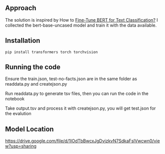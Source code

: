 
## Approach

The solution is inspired by How to [Fine-Tune BERT for Text Classification?](https://arxiv.org/abs/1905.05583)
I collected the bert-base-uncased model and train it with the data available.

## Installation

    pip install transformers torch torchvision

## Running the code

Ensure the train.json, test-no-facts.json are in the same folder as readdata.py and createjson.py

Run readdata.py to generate tsv files, then you can run the code in the notebook

Take output.tsv and process it with createjson.py, you will get test.json for the evalution

## Model Location

https://drive.google.com/file/d/1IOdTbBwcxJgDvjzkvN7SdkaFslVwcwn0/view?usp=sharing
